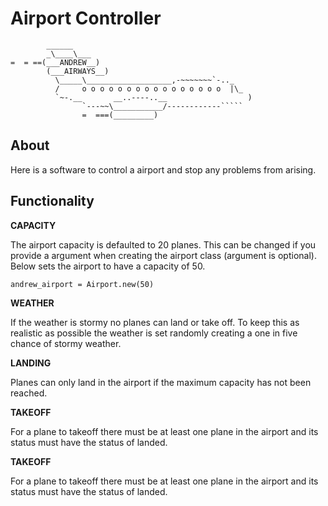 Airport Controller
=================

```
        ______
        _\____\___
=  = ==(___ANDREW__)
        (___AIRWAYS__)
          \_____\___________________,-~~~~~~~`-.._
          /     o o o o o o o o o o o o o o o o  |\_
          `~-.__       __..----..__                  )
                `---~~\___________/------------`````
                =  ===(_________)

```

About
---------

Here is a software to control a airport and stop any problems from arising.


Functionality
---------

**CAPACITY**

The airport capacity is defaulted to 20 planes. This can be changed if you provide a argument when creating the airport class (argument is optional). Below sets the airport to have a capacity of 50.

```
andrew_airport = Airport.new(50)
```

**WEATHER**

If the weather is stormy no planes can land or take off. To keep this as realistic as possible the weather is set randomly creating a one in five chance of stormy weather.

**LANDING**

Planes can only land in the airport if the maximum capacity has not been reached.

**TAKEOFF**

For a plane to takeoff there must be at least one plane in the airport and its status must have the status of landed.

**TAKEOFF**

For a plane to takeoff there must be at least one plane in the airport and its status must have the status of landed.
